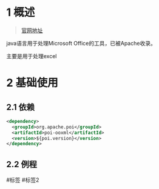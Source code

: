 # 1 概述

>  [官网地址](http://poi.apache.org/index.html) 

java语言用于处理Microsoft Office的工具，已被Apache收录。

主要是用于处理excel



# 2 基础使用

## 2.1 依赖

```xml
<dependency>
  <groupId>org.apache.poi</groupId>
  <artifactId>poi-ooxml</artifactId>
  <version>${poi.version}</version>
</dependency>
```



## 2.2 例程





 #标签 #标签2

